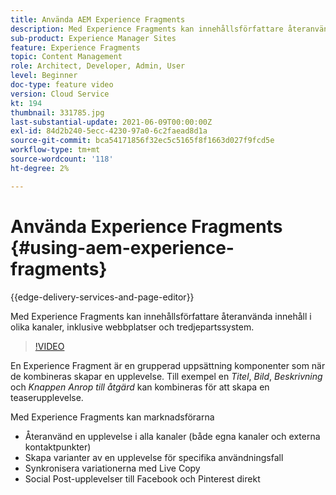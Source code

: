 ```yaml
---
title: Använda AEM Experience Fragments
description: Med Experience Fragments kan innehållsförfattare återanvända innehåll i olika kanaler, inklusive webbplatser och tredjepartssystem.
sub-product: Experience Manager Sites
feature: Experience Fragments
topic: Content Management
role: Architect, Developer, Admin, User
level: Beginner
doc-type: feature video
version: Cloud Service
kt: 194
thumbnail: 331785.jpg
last-substantial-update: 2021-06-09T00:00:00Z
exl-id: 84d2b240-5ecc-4230-97a0-6c2faead8d1a
source-git-commit: bca54171856f32ec5c5165f8f1663d027f9fcd5e
workflow-type: tm+mt
source-wordcount: '118'
ht-degree: 2%

---
```


# Använda Experience Fragments {#using-aem-experience-fragments}

{{edge-delivery-services-and-page-editor}}

Med Experience Fragments kan innehållsförfattare återanvända innehåll i olika kanaler, inklusive webbplatser och tredjepartssystem.

>[!VIDEO](https://video.tv.adobe.com/v/331785?quality=12&learn=on)

En Experience Fragment är en grupperad uppsättning komponenter som när de kombineras skapar en upplevelse. Till exempel en *Titel*, *Bild*, *Beskrivning* och *Knappen Anrop till åtgärd* kan kombineras för att skapa en teaserupplevelse.

Med Experience Fragments kan marknadsförarna

* Återanvänd en upplevelse i alla kanaler (både egna kanaler och externa kontaktpunkter)
* Skapa varianter av en upplevelse för specifika användningsfall
* Synkronisera variationerna med Live Copy
* Social Post-upplevelser till Facebook och Pinterest direkt
